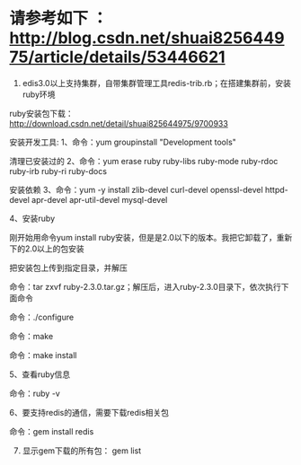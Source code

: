请参考如下 ：
http://blog.csdn.net/shuai825644975/article/details/53446621
=====================================================================================

1. edis3.0以上支持集群，自带集群管理工具redis-trib.rb；在搭建集群前，安装ruby环境

ruby安装包下载：
http://download.csdn.net/detail/shuai825644975/9700933
  
安装开发工具:
1、命令：yum groupinstall "Development tools"

清理已安装过的
2、命令：yum erase ruby ruby-libs ruby-mode ruby-rdoc ruby-irb ruby-ri ruby-docs

安装依赖
3、命令：yum -y install zlib-devel curl-devel openssl-devel httpd-devel apr-devel apr-util-devel mysql-devel

4、安装ruby

刚开始用命令yum install ruby安装，但是是2.0以下的版本。我把它卸载了，重新下的2.0以上的包安装

把安装包上传到指定目录，并解压

命令：tar zxvf ruby-2.3.0.tar.gz；解压后，进入ruby-2.3.0目录下，依次执行下面命令

命令：./configure

命令：make

命令：make install



5、查看ruby信息

命令：ruby -v



6、要支持redis的通信，需要下载redis相关包

命令：gem install redis

7.  显示gem下载的所有包：
gem list
